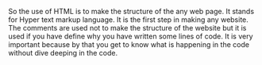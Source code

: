 So the use of HTML is to make the structure of the any web page. It stands for Hyper text markup language. It is the first step in making any website.
The comments are used not to make the structure of the website but it is used if you have define why you have written some lines of code.
It is very important because by that you get to know what is happening in the code without dive deeping in the code.
